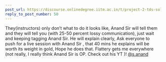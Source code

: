 ```yaml
---
post_url: https://discourse.onlinedegree.iitm.ac.in/t/project-2-tds-solver-discussion-thread/169029/52
reply_to_post_number: 50
---
```

They(instructors) only don’t what to do it looks like, Anand Sir will tell them and they will tell you (with 25-50 percent lossy communication), just wait and keeping tagging Anand Sir. He will explain clearly, Ask everyone to push for a live session with Anand Sir , that 40 mins he explains will be worth its weight in gold, Hope he does that. Flattery gets me everywhere (not really, I really think Anand Sir is OP. Check out his YT )! [@s.anand](/u/s.anand)